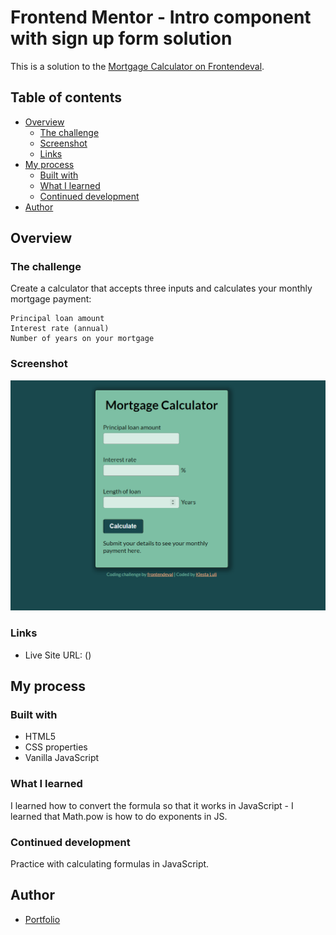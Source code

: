 # Frontend Mentor - Intro component with sign up form solution

This is a solution to the [Mortgage Calculator on Frontendeval](https://frontendeval.com/questions/mortgage-calculator).

## Table of contents

- [Overview](#overview)
  - [The challenge](#the-challenge)
  - [Screenshot](#screenshot)
  - [Links](#links)
- [My process](#my-process)
  - [Built with](#built-with)
  - [What I learned](#what-i-learned)
  - [Continued development](#continued-development)
- [Author](#author)

## Overview

### The challenge

Create a calculator that accepts three inputs and calculates your monthly mortgage payment:

    Principal loan amount
    Interest rate (annual)
    Number of years on your mortgage

### Screenshot

![](/screenshot.jpg)

### Links

- Live Site URL: ()

## My process

### Built with

- HTML5
- CSS properties
- Vanilla JavaScript

### What I learned

I learned how to convert the formula so that it works in JavaScript - I learned that Math.pow is how to do exponents in JS.

### Continued development

Practice with calculating formulas in JavaScript.

## Author

- [Portfolio](https://clever-turing-3f9e94.netlify.app/)
